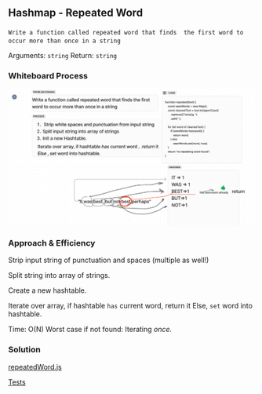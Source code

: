 ## Hashmap - Repeated Word
`Write a function called repeated word that finds 
the first word to occur more than once in a string`

Arguments: `string`
Return: `string`

### Whiteboard Process
![img.png](img.png)<!-- Embedded whiteboard image -->


### Approach & Efficiency
Strip input string of punctuation and spaces (multiple as well!)

Split string into array of strings.

Create a new hashtable.

Iterate over array, if hashtable `has` current word, return it
Else, `set` word into hashtable.
<!-- What approach did you take? Why? What is the Big O space/time for this approach? -->
Time: O(N) Worst case if not found: Iterating _once._  

### Solution  
[repeatedWord.js](repeatedWord.js)

[Tests](__tests__%2FrepeatedWord.test.js)

<!-- Show how to run your code, and examples of it in action -->